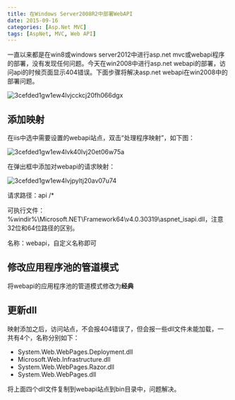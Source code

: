 ```yaml
---
title: 在Windows Server2008R2中部署WebAPI
date: 2015-09-16
categories: [Asp.Net MVC]
tags: [AspNet, MVC, Web API]
---
```


一直以来都是在win8或windows server2012中进行asp.net mvc或webapi程序的部署，没有发现任何问题。今天在win2008中进行asp.net webapi的部署，访问api的时候页面显示404错误。下面步骤将解决asp.net webapi在win2008中的部署问题。

![3cefded1gw1ew4lvjcckcj20fh066dgx](http://oec2003.qiniudn.com/3cefded1gw1ew4lvjcckcj20fh066dgx.jpg)

## 添加映射

在iis中选中需要设置的webapi站点，双击“处理程序映射”，如下图：

![3cefded1gw1ew4lvk40lvj20et06w75a](http://oec2003.qiniudn.com/3cefded1gw1ew4lvk40lvj20et06w75a.jpg)

在弹出框中添加对webapi的请求映射：

![3cefded1gw1ew4lvjpyltj20av07u74](http://oec2003.qiniudn.com/3cefded1gw1ew4lvjpyltj20av07u74m.jpg)

请求路径：api /*

可执行文件：%windir%\Microsoft.NET\Framework64\v4.0.30319\aspnet_isapi.dll，注意32位和64位路径的区别。

名称：webapi，自定义名称即可

## 修改应用程序池的管道模式

将webapi的应用程序池的管道模式修改为**经典**

## 更新dll

映射添加之后，访问站点，不会报404错误了，但会报一些dll文件未能加载，一共有4个，名称分别如下：

* System.Web.WebPages.Deployment.dll
* Microsoft.Web.Infrastructure.dll
* System.Web.WebPages.Razor.dll
* System.Web.WebPages.dll

将上面四个dll文件复制到webapi站点到bin目录中，问题解决。

